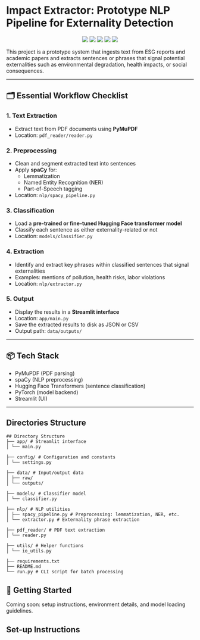 # Impact Extractor: Prototype NLP Pipeline for Externality Detection

<div align="center"> 
  <img src="https://img.shields.io/badge/Python-3776AB?style=for-the-badge&logo=python&logoColor=white" />
  <img src="https://img.shields.io/badge/PyTorch-EE4C2C?style=for-the-badge&logo=pytorch&logoColor=white" />
  <img src="https://img.shields.io/badge/spaCy-09A3D5?style=for-the-badge&logo=spacy&logoColor=white" />
  <img src="https://img.shields.io/badge/PyMuPDF-FFA500?style=for-the-badge&logo=readthedocs&logoColor=white" />
  <img src="https://img.shields.io/badge/NLP-Natural%20Language%20Processing-red?style=for-the-badge" />
</div>

This project is a prototype system that ingests text from ESG reports and academic papers and extracts sentences or phrases that signal potential externalities such as environmental degradation, health impacts, or social consequences.

---

## 🗂 Essential Workflow Checklist

### 1. Text Extraction

- Extract text from PDF documents using **PyMuPDF**
- Location: `pdf_reader/reader.py`

### 2. Preprocessing

- Clean and segment extracted text into sentences
- Apply **spaCy** for:
  - Lemmatization
  - Named Entity Recognition (NER)
  - Part-of-Speech tagging
- Location: `nlp/spacy_pipeline.py`

### 3. Classification

- Load a **pre-trained or fine-tuned Hugging Face transformer model**
- Classify each sentence as either externality-related or not
- Location: `models/classifier.py`

### 4. Extraction

- Identify and extract key phrases within classified sentences that signal externalities
- Examples: mentions of pollution, health risks, labor violations
- Location: `nlp/extractor.py`

### 5. Output

- Display the results in a **Streamlit interface**
- Location: `app/main.py`
- Save the extracted results to disk as JSON or CSV
- Output path: `data/outputs/`

---

## 📦 Tech Stack

- PyMuPDF (PDF parsing)
- spaCy (NLP preprocessing)
- Hugging Face Transformers (sentence classification)
- PyTorch (model backend)
- Streamlit (UI)

---

## Directories Structure

<pre><code>## Directory Structure 
├── app/ # Streamlit interface 
│ └── main.py 

├── config/ # Configuration and constants 
│ └── settings.py 

├── data/ # Input/output data 
│ ├── raw/ 
│ └── outputs/ 

├── models/ # Classifier model 
│ └── classifier.py 

├── nlp/ # NLP utilities 
│ ├── spacy_pipeline.py # Preprocessing: lemmatization, NER, etc. 
│ └── extractor.py # Externality phrase extraction 

├── pdf_reader/ # PDF text extraction 
│ └── reader.py 

├── utils/ # Helper functions 
│ └── io_utils.py 

├── requirements.txt 
├── README.md 
└── run.py # CLI script for batch processing </code></pre>

## 🚀 Getting Started

Coming soon: setup instructions, environment details, and model loading guidelines.

## Set-up Instructions
